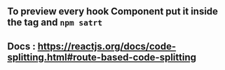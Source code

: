 ## To preview every hook Component put it inside the <App> tag and `npm satrt`

## Docs : https://reactjs.org/docs/code-splitting.html#route-based-code-splitting
